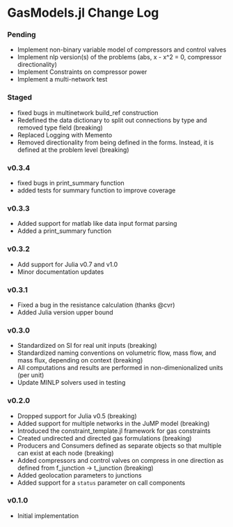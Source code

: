 GasModels.jl Change Log
=======================

### Pending
- Implement non-binary variable model of compressors and control valves  
- Implement nlp version(s) of the problems (abs, x - x^2 = 0, compressor directionality)
- Implement Constraints on compressor power
- Implement a multi-network test

### Staged
- fixed bugs in multinetwork build_ref construction
- Redefined the data dictionary to split out connections by type and removed type field (breaking)
- Replaced Logging with Memento
- Removed directionality from being defined in the forms. Instead, it is defined at the problem level (breaking)

### v0.3.4
- fixed bugs in print_summary function
- added tests for summary function to improve coverage

### v0.3.3
- Added support for matlab like data input format parsing
- Added a print_summary function

### v0.3.2
- Add support for Julia v0.7 and v1.0
- Minor documentation updates

### v0.3.1
- Fixed a bug in the resistance calculation (thanks @cvr)
- Added Julia version upper bound

### v0.3.0
- Standardized on SI for real unit inputs (breaking)
- Standardized naming conventions on volumetric flow, mass flow, and mass flux, depending on context (breaking)
- All computations and results are performed in non-dimenionalized units (per unit)
- Update MINLP solvers used in testing

### v0.2.0
- Dropped support for Julia v0.5 (breaking)
- Added support for multiple networks in the JuMP model (breaking)
- Introduced the constraint_template.jl framework for gas constraints
- Created undirected and directed gas formulations (breaking)
- Producers and Consumers defined as separate objects so that multiple can exist at each node (breaking)
- Added compressors and control valves on compress in one direction as defined from f_junction -> t_junction (breaking)
- Added geolocation parameters to junctions
- Added support for a `status` parameter on call components

### v0.1.0
- Initial implementation
